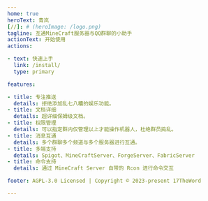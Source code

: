 ```yaml
---
home: true
heroText: 青岚
[//]: # (heroImage: /logo.png)
tagline: 互通MineCraft服务器与QQ群聊的小助手
actionText: 开始使用
actions:

- text: 快速上手
  link: /install/
  type: primary

features:

- title: 专注推送
  details: 拒绝添加乱七八糟的娱乐功能。
- title: 文档详细
  details: 超详细保姆级文档。
- title: 权限管理
  details: 可以指定群内仅管理以上才能操作机器人，杜绝群员捣乱。
- title: 消息互通
  details: 多个群聊多个频道与多个服务器进行互通。
- title: 多端支持
  details: Spigot、MineCraftServer、ForgeServer、FabricServer
- title: 命令支持
  details: 通过 MineCraft Server 自带的 Rcon 进行命令交互

footer: AGPL-3.0 Licensed | Copyright © 2023-present 17TheWord

---
```


